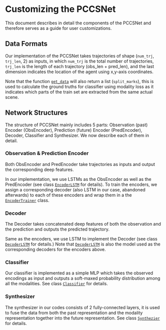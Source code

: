 # Customizing the PCCSNet #

This document describes in detail the components of the PCCSNet and therefore serves as a guide for user customizations.


## Data Formats ##
Our implementation of the PCCSNet takes trajectories of shape (`num_trj`, `trj_len`, 2) as inputs, in which `num_trj` is the total number
of trajectories, `trj_len` is the length of each trajectory (obs_len + pred_len), 
and the last dimension indicates the location of the agent using 
x,y-axis coordinates.

Note that the function [`get_data`](utils/data_process.py#L7) will also return a list (`split_marks`), this is used to calculate the ground truths for 
classifier using modality loss as it indicates which parts of the train set are 
extracted from the same actual scene.


## Network Structures ##

The structure of PCCSNet mainly includes 5 parts: Observation (past) Encoder (ObsEncoder), Prediction (future) Encoder (PredEncoder), 
Decoder, Classifier and Synthesizer. We now describe each of them in detail.

### Observation & Prediction Encoder ###
Both ObsEncoder and PredEncoder take trajectories as inputs and output the corresponding deep features.

In our implementation, we use LSTMs as the ObsEncoder as well as the PredEncoder 
(see class [`EncoderLSTM`](models/components.py#L6) for details). To train the encoders, 
we assign a corresponding decoder (also LSTM in our case, abandoned afterwards) to each of these encoders 
and wrap them in a the [`EncoderTrainer`](models/auxiliary.py#L9) class.

### Decoder ###
The Decoder takes concatenated deep features of both the observation and the prediction and outputs the predicted trajectory. 

Same as the encoders, we use LSTM to implement the Decoder (see class [`DecoderLSTM`](models/components.py#L22) for details.)
Note that [`DecoderLSTM`](models/components.py#L22) is also the model used as the corresponding decoders for the encoders above. 


### Classifier ###

Our classifier is implemented as a simple MLP which takes the observed encodings as input and outputs 
a soft-maxed probability distribution among all the modalities. See class [`Classifier`](models/components.py#L38) for details.

### Synthesizer ###

The synthesizer in our codes consists of 2 fully-connected layers, it is used to fuse the data from both the past representation and 
the modality representation together into the future representation. See class [`Synthezier`](models/components.py#L81) for details.
